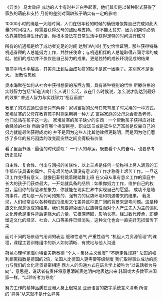 《异类》
马太效应
成功的人士有时并非白手起家，他们其实是以某种形式获得了家族的萌庇和支持
月份的差别对同龄孩子确实有一定的影响

10000小时的确是一大段时间，人们在很年轻的时候的确很难依靠自己完成如此大量的时间投入。你需要获得父母的鼓励与支持。
你不能太贫穷，因为如果你必须依靠兼职维持生计的话，你根本没法在日常生活中获得足够的时间进行练习

所有的机遇都是给了成功者充足的时间  达到1W小时
历史恰恰证明，那些获得特殊机遇眷顾的人总能努力工作，并胜任使命；与机遇相伴的人总能取得非同寻常的成就。他们的成功并不仅仅是自己努力的成果，更是独特的成长环境促成的结果

智商平均水平越高，其实真正到后面成功拼的就不是这一因素了。差别就不是很大。
发散性思维

奥本海默在如何从社会中获得想要的东西方面，具有某种特别的悟性
斯滕伯格的实践智力包括”知道该向什么人说什么话，该在什么时候说，怎么说才能达到最好的效果“
普通人智力与实践智力”相互垂直“

教孩子的方式通过调研只有两种：家境富裕的父母在教育孩子时采用的一种方式，家境贫寒的父母在教育孩子时则采用另一种方式
富裕家庭的父母总会责备老师，他们总站在孩子这一边。
家境贫寒的孩子缺少的东西：一个帮助孩子获得应对社会经验的社群
然后没有哪个摇滚巨星、职业球员或是软件亿万富翁是仅靠自己的努力就能最终获得成功的
并不是因为这些人比其他律师更聪明，而是因为他们磨炼了多年的技巧因势的改变而突然之间变得极有价值

看了里面节选 - 最佳的时代感叹：
一个人的命运，既要看个人的奋斗，也要参考历史进程

自主性、复合性、付出与回报的关联性，以上三点是任何一份称得上另人满意的工作都应该具备的属性。只有艰苦地从事没有意义的工作才称得上艰苦工作。一旦这项工作变得有意义，就像巴菲特跳着踢踏舞上班
在父母从事有意义工作的家庭中长大的孩子们获益最大。一开始就具备的品质：如果你努力工作，维护自己的权益，运用你的智慧和想象力，你就能在现实世界中实现自己的愿望。
成功不是随机事件，成功是一系列可预知的、强有力的优势环境和机遇带来的结果。
我发现，人们经常会以各种理由拒绝用文化差异这种更广阔的背景来思考问题。这是种族文化观念促成的结果，我们想要避免因为民族特性而对个人产生先入为主的偏见
文化传承是事件背后更强大的力量，它根深蒂固，影响长存。经过数代传承，即便塑造文化的经济、社会、人口等条件已经消失，这种文化也会一直完好无损留传下来


面对不同的场景语气用词的表达
缓和性语气
严重性语气
“机组人力资源管理”的课程，课程主要训练组中的新人如何清晰、有效地与他人沟通

荷兰心理学家海尔特霍夫斯泰德
    “个人 - 集体主义维度”
    “不确定性规避”
法国的权利距离指数是德国的2倍，法国人比德国人更需要等级制度
我们取得事业成功的能力与我们的文化背景紧密相连
西方人的沟通方式在语言学上被称为“以说话者为导向”，意思是，说话者有责任将意思清晰表达明白地表达出来
韩国或大多数亚洲国家一样，“以聆听者为导向”

努力工作的精神品质在亚洲人身上很常见
亚洲语言的数字系统含义清晰
所谓的“异类”从来就不是什么异类